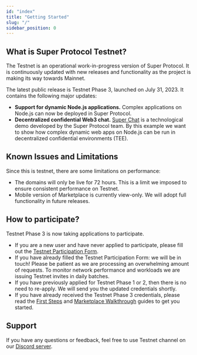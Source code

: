 ```yaml
---
id: "index"
title: "Getting Started"
slug: "/"
sidebar_position: 0
---
```


## What is Super Protocol Testnet?

The Testnet is an operational work-in-progress version of Super Protocol. It is continuously updated with new releases and functionality as the project is making its way towards Mainnet.  

The latest public release is Testnet Phase 3, launched on July 31, 2023. It contains the following major updates:
- **Support for dynamic Node.js applications.** Complex applications on Node.js can now be deployed in Super Protocol.
- **Decentralized confidential Web3 chat.** [Super Chat](/testnet/chat) is a technological demo developed by the Super Protocol team. By this example we want to show how complex dynamic web apps on Node.js can be run in decentralized confidential environments (TEE).

## Known Issues and Limitations

Since this is testnet, there are some limitations on performance:
- The domains will only be live for 72 hours. This is a limit we imposed to ensure consistent performance on Testnet.
- Mobile version of Marketplace is currently view-only. We will adopt full functionality in future releases.

## How to participate?

Testnet Phase 3 is now taking applications to participate.

- If you are a new user and have never applied to participate, please fill out the [Testnet Participation Form](https://superprotocol.typeform.com/testnetm). 
- If you have already filled the Testnet Participation Form: we will be in touch! Please be patient as we are processing an overwhelming amount of requests. To monitor network performance and workloads we are issuing Testnet invites in daily batches.
- If you have previously applied for Testnet Phase 1 or 2, then there is no need to re-apply. We will send you the updated credentials shortly.
- If you have already received the Testnet Phase 3 credentials, please read the [First Steps](/testnet/marketplace/first-steps/) and [Marketplace Walkthrough](/testnet/marketplace/marketplace-walkthrough/) guides to get you started.

## Support

If you have any questions or feedback, feel free to use Testnet channel on our [Discord server](https://discord.com/invite/superprotocol).

